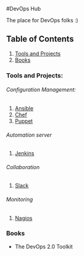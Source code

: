 #DevOps Hub

The place for DevOps folks :)

## Table of Contents

  1. [Tools and Projects](#tools-projects)
  1. [Books](#books)

### Tools and Projects:

###### Configuration Management:

1. [Ansible](https://www.ansible.com)
1. [Chef](https://www.chef.io)
1. [Puppet](https://puppet.com)

###### Automation server

1. [Jenkins](https://jenkins.io)

###### Collaboration

1. [Slack](https://slack.com)

###### Monitoring

1. [Nagios](https://www.nagios.org)

### Books

* The DevOps 2.0 Toolkit
